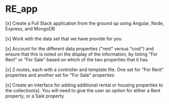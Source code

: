 # RE_app

[x] Create a Full Stack application from the ground up using Angular, Node, Express, and MongoDB

[x] Work with the data set that we have provide for you

[x] Account for the different data properties ("rent" versus "cost") and ensure that this is noted on the display of the information, by listing "For Rent" or "For Sale" based on which of the two properties that it has.

[x] 2 routes, each with a controller and template file. One set for "For Rent" properties and another set for "For Sale" properties

[x] Create an interface for adding additional rental or housing properties to the collection(s). You will need to give the user an option for either a Rent property, or a Sale property
